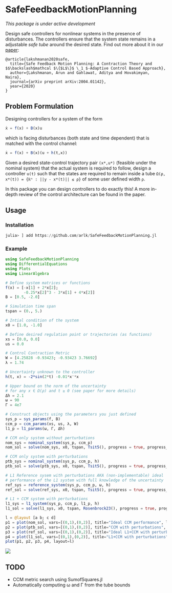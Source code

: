 # SafeFeedbackMotionPlanning

*This package is under active development*

Design safe controllers for nonlinear systems in the presence of disturbances. The controllers ensure that the system state remains in a adjustable *safe tube* around the desired state. Find out more about it in our [paper](https://github.com/arlk/SafeFeedbackMotionPlanning/blob/master/arxiv.pdf):
```
@article{lakshmanan2020safe,
  title={Safe Feedback Motion Planning: A Contraction Theory and $$\backslash$mathcal $\{$L$\}$ \_1 $-Adaptive Control Based Approach},
  author={Lakshmanan, Arun and Gahlawat, Aditya and Hovakimyan, Naira},
  journal={arXiv preprint arXiv:2004.01142},
  year={2020}
}
```
## Problem Formulation
Designing controllers for a system of the form
```julia
ẋ = f(x) + B(x)u
```
which is facing disturbances (both state and time dependent) that is matched with the control channel:
```julia
ẋ = f(x) + B(x)(u + h(t,x))
```
Given a desired state-control trajectory pair `(x*,u*)` (feasible under the nominal system) that the actual system is required to follow, design a controller `u(t)` such that the states are required to remain inside a tube `Ω(ρ, x*(t)) = {ℝⁿ : ||y - x*(t)|| ≤ ρ}` of some user defined width `ρ`.

In this package you can design controllers to do exactly this! A more in-depth review of the control architecture can be found in the paper.

## Usage

### Installation

```julia
julia> ] add https://github.com/arlk/SafeFeedbackMotionPlanning.jl
```

### Example

```julia
using SafeFeedbackMotionPlanning
using DifferentialEquations
using Plots
using LinearAlgebra

# Define system matrices or functions
f(x) = [-x[1] + 2*x[2];
        -0.25*x[2]^3 - 3*x[1] + 4*x[2]]
B = [0.5, -2.0]

# Simulation time span
tspan = (0., 5.)

# Intial condition of the system
x0 = [1.0, -1.0]

# Define desired regulation point or trajectories (as functions)
xs = [0.0, 0.0]
us = 0.0

# Control Contraction Metric
W = [4.25828 -0.93423; -0.93423 3.76692]
λ = 1.74

# Uncertainty unknown to the controller
h(t, x) = -2*sin(2*t) -0.01*x'*x

# Upper bound on the norm of the uncertainty
# for any x ∈ Ω(ρ) and t ≥ 0 (see paper for more details)
Δh = 2.1
ω = 90
Γ = 4e7

# Construct objects using the parameters you just defined
sys_p = sys_params(f, B)
ccm_p = ccm_params(xs, us, λ, W)
l1_p = l1_params(ω, Γ, Δh)

# CCM only system without perturbations
nom_sys = nominal_system(sys_p, ccm_p)
nom_sol = solve(nom_sys, x0, tspan, Tsit5(), progress = true, progress_steps = 1)

# CCM only system with perturbations
ptb_sys = nominal_system(sys_p, ccm_p, h)
ptb_sol = solve(ptb_sys, x0, tspan, Tsit5(), progress = true, progress_steps = 1)

# L1 Reference sysem with perturbations AKA (non-implementable) ideal
# performance of the L1 system with full knowledge of the uncertainty
ref_sys = reference_system(sys_p, ccm_p, ω, h)
ref_sol = solve(ref_sys, x0, tspan, Tsit5(), progress = true, progress_steps = 1)

# L1 + CCM system with perturbations
l1_sys = l1_system(sys_p, ccm_p, l1_p, h)
l1_sol = solve(l1_sys, x0, tspan, Rosenbrock23(), progress = true, progress_steps = 1, saveat = 0.01)

l = @layout [a b; c d]
p1 = plot(nom_sol, vars=[(0,1),(0,2)], title="Ideal CCM performance", legend=:none)
p2 = plot(ptb_sol, vars=[(0,1),(0,2)], title="CCM with perturbations", legend=:none)
p3 = plot(ref_sol, vars=[(0,1),(0,2)], title="Ideal L1+CCM with perturbations\n (non-implementable)", legend=:none)
p4 = plot(l1_sol, vars=[(0,1),(0,2)], title="L1+CCM with perturbations", legend=:none)
plot(p1, p2, p3, p4, layout=l)
```

![](https://github.com/arlk/SafeFeedbackMotionPlanning.jl/raw/master/examples/readme_ex.png)

## TODO
 - CCM metric search using SumofSquares.jl
 - Automatically computing ω and Γ from the tube bounds
